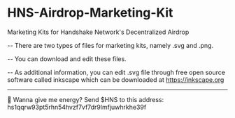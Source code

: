 # HNS-Airdrop-Marketing-Kit
Marketing Kits for Handshake Network's Decentralized Airdrop

-- There are two types of files for marketing kits, namely .svg and .png.

-- You can download and edit these files.

-- As additional information, you can edit .svg file through free open source software called inkscape which can be downloaded at https://inkscape.org

*********************************************************************************************

🔋 Wanna give me energy? Send $HNS to this address: hs1qqrw93pt5rhn54hvzf7vf7dr9lmfjuwhrkhe39f
